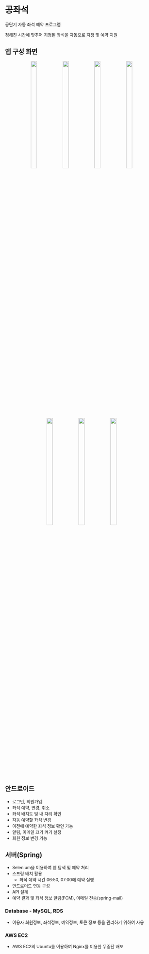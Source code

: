 # 공좌석
공단기 자동 좌석 예약 프로그램  
  
정해진 시간에 맞추어 지정된 좌석을 자동으로 지정 및 예약 지원
## 앱 구성 화면
<p align="center">
<img src="https://user-images.githubusercontent.com/86183856/218312383-8bb694e5-ffc0-4124-86c2-b4ae414ba4aa.jpg" width="20%" height="30%">
<img src="https://user-images.githubusercontent.com/86183856/218312389-21408bb7-0718-4a67-8574-ad2ac0fa2209.jpg" width="20%" height="30%">
<img src="https://user-images.githubusercontent.com/86183856/218312415-45384a77-96a7-4a47-8d75-cb79f64e8c6b.jpg" width="20%" height="30%">
<img src="https://user-images.githubusercontent.com/86183856/218312396-b60835f8-53d2-4d71-b146-e28f4eee6730.jpg" width="20%" height="30%">
<img src="https://user-images.githubusercontent.com/86183856/218312408-49e0794c-50cc-4743-88b7-f7258b5bb0c5.jpg" width="20%" height="30%">
<img src="https://user-images.githubusercontent.com/86183856/218312392-6a9fcf37-68dc-4c39-8dbc-80859abdb755.jpg" width="20%" height="30%">
<img src="https://user-images.githubusercontent.com/86183856/218312405-08fb68cf-6577-477e-8c9e-f1dda69a558d.jpg" width="20%" height="30%">
</p>

## 안드로이드 
- 로그인, 회원가입
- 좌석 예약, 변경, 취소
- 좌석 배치도 및 내 자리 확인
- 자동 예약할 좌석 변경
- 이전에 예약한 좌석 정보 확인 가능
- 알림, 이메일 끄기 켜기 설정
- 회원 정보 변경 기능

## 서버(Spring)
- Selenium을 이용하여 웹 탐색 및 예약 처리
- 스프링 배치 활용
  - 좌석 예약 시간 06:50, 07:00에 예약 실행  
- 안드로이드 연동 구성
- API 설계
- 예약 결과 및 좌석 정보 알림(FCM), 이메일 전송(spring-mail)

### Database - MySQL, RDS
- 이용자 회원정보, 좌석정보, 예약정보, 토큰 정보 등을 관리하기 위하여 사용
### AWS EC2
- AWS EC2의 Ubuntu를 이용하여 Nginx를 이용한 무중단 배포
